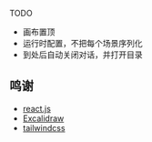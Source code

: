 TODO

- 画布置顶
- 运行时配置，不把每个场景序列化
- 到处后自动关闭对话，并打开目录

## 鸣谢

- [react.js](https://github.com/facebook/react)
- [Excalidraw](https://github.com/excalidraw/excalidraw)
- [tailwindcss](https://github.com/tailwindlabs/tailwindcss)
